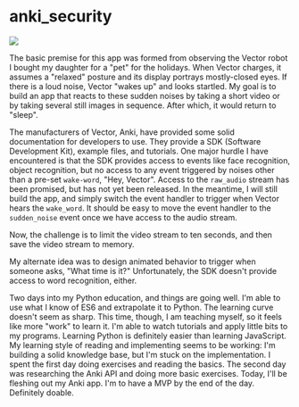 # anki_security

![](https://www.jbhifi.co.nz/FileLibrary/ProductResources/Images/111696-L-LO.jpg)

The basic premise for this app was formed from observing the Vector robot I bought my daughter for a "pet" for the holidays.
When Vector charges, it assumes a "relaxed" posture and its display portrays mostly-closed eyes.
If there is a loud noise, Vector "wakes up" and looks startled.
My goal is to build an app that reacts to these sudden noises by taking a short video or by taking several still images in sequence.
After which, it would return to "sleep".

The manufacturers of Vector, Anki, have provided some solid documentation for developers to use. They provide a SDK (Software Development Kit), example files, and tutorials.
One major hurdle I have encountered is that the SDK provides access to events like face recognition, object recognition, but no access to any event triggered by noises other than a pre-set `wake-word`, "Hey, Vector". 
Access to the `raw_audio` stream has been promised, but has not yet been released.
In the meantime, I will still build the app, and simply switch the event handler to trigger when Vector hears the `wake_word`.
It should be easy to move the event handler to the `sudden_noise` event once we have access to the audio stream.

Now, the challenge is to limit the video stream to ten seconds, and then save the video stream to memory.

My alternate idea was to design animated behavior to trigger when someone asks, "What time is it?"
Unfortunately, the SDK doesn't provide access to word recognition, either.

Two days into my Python education, and things are going well.
I'm able to use what I know of ES6 and extrapolate it to Python.
The learning curve doesn't seem as sharp.
This time, though, I am teaching myself, so it feels like more "work" to learn it.
I'm able to watch tutorials and apply little bits to my programs.
Learning Python is definitely easier than learning JavaScript.
My learning style of reading and implementing seems to be working: I'm building a solid knowledge base, but I'm stuck on the implementation.
I spent the first day doing exercises and reading the basics.
The second day was researching the Anki API and doing more basic exercises.
Today, I'll be fleshing out my Anki app. I'm to have a MVP by the end of the day.
Definitely doable.
